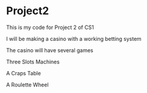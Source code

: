 # Project2
This is my code for Project 2 of CS1

I will be making a casino with a working betting system

The casino will have several games

Three Slots Machines

A Craps Table

A Roulette Wheel
